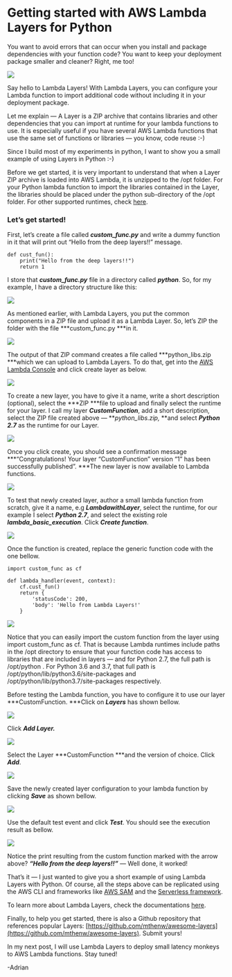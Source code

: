
# Getting started with AWS Lambda Layers for Python

You want to avoid errors that can occur when you install and package dependencies with your function code? You want to keep your deployment package smaller and cleaner? Right, me too!

![](https://cdn-images-1.medium.com/max/2560/1*xCDpL1Zektj2j3pUkBzeeQ.jpeg)

Say hello to Lambda Layers! With Lambda Layers, you can configure your Lambda function to import additional code without including it in your deployment package.

Let me explain — A Layer is a ZIP archive that contains libraries and other dependencies that you can import at runtime for your lambda functions to use. It is especially useful if you have several AWS Lambda functions that use the same set of functions or libraries — you know, code reuse :-)

Since I build most of my experiments in python, I want to show you a small example of using Layers in Python :-)

Before we get started, it is very important to understand that when a Layer ZIP archive is loaded into AWS Lambda, it is unzipped to the /opt folder. For your Python lambda function to import the libraries contained in the Layer, the libraries should be placed under the python sub-directory of the /opt folder. For other supported runtimes, check [here](https://docs.aws.amazon.com/lambda/latest/dg/configuration-layers.html#configuration-layers-path).

### Let’s get started!

First, let’s create a file called ***custom_func.py*** and write a dummy function in it that will print out “Hello from the deep layers!!” message.

    def cust_fun():                           
        print("Hello from the deep layers!!")
        return 1

I store that ***custom_func.py*** file in a directory called ***python***. So, for my example, I have a directory structure like this:

![](https://cdn-images-1.medium.com/max/2000/1*9e50WP0f5WxJGvif39Ie_A.png)

As mentioned earlier, with Lambda Layers, you put the common components in a ZIP file and upload it as a Lambda Layer. So, let’s ZIP the folder with the file ***custom_func.py ***in it.

![](https://cdn-images-1.medium.com/max/2368/1*Qiuse6hx5V2yEtvOZIf1AQ.png)

The output of that ZIP command creates a file called ***python_libs.zip ***which we can upload to Lambda Layers. To do that, get into the [AWS Lambda Console](https://console.aws.amazon.com/lambda/home) and click create layer as below.

![](https://cdn-images-1.medium.com/max/2560/1*B0X_6mWFKluh6S0pSSHB0w.png)

To create a new layer, you have to give it a name, write a short description (optional), select the ***ZIP ***file to upload and finally select the runtime for your layer. I call my layer ***CustomFunction***, add a short description, select the ZIP file created above — ***python_libs.zip,* **and select ***Python 2.7*** as the runtime for our Layer.

![](https://cdn-images-1.medium.com/max/2560/1*TcRGZP9Lc_MxJ861DECUcA.png)

Once you click create, you should see a confirmation message ***“Congratulations! Your layer “CustomFunction” version “1” has been successfully published”. ***The new layer is now available to Lambda functions.

![](https://cdn-images-1.medium.com/max/2560/1*BmQoY7nCmikYyLnRgRgxxw.png)

To test that newly created layer, author a small lambda function from scratch, give it a name, e.g ***LambdawithLayer***, select the runtime, for our example I select ***Python 2.7***, and select the existing role ***lambda_basic_execution***. Click ***Create function***.

![](https://cdn-images-1.medium.com/max/2560/1*mLMOZXjUQXMmqUg-YfZXhw.png)

Once the function is created, replace the generic function code with the one bellow.

    import custom_func as cf

    def lambda_handler(event, context):
        cf.cust_fun()
        return {
            'statusCode': 200,
            'body': 'Hello from Lambda Layers!'
        }

![](https://cdn-images-1.medium.com/max/2042/1*Izf_rQt6Y678cvSzR4jlrA.png)

Notice that you can easily import the custom function from the layer using import custom_func as cf. That is because Lambda runtimes include paths in the /opt directory to ensure that your function code has access to libraries that are included in layers — and for Python 2.7, the full path is /opt/python . For Python 3.6 and 3.7, that full path is /opt/python/lib/python3.6/site-packages and /opt/python/lib/python3.7/site-packages respectively.

Before testing the Lambda function, you have to configure it to use our layer ***CustomFunction. ***Click on ***Layers*** has shown bellow.

![](https://cdn-images-1.medium.com/max/2586/1*VrCVYUVC6ElIM16SEB4p9Q.png)

Click ***Add Layer.***

![](https://cdn-images-1.medium.com/max/2586/1*gpKoEvfXp9JwAqIe78R5Dw.png)

Select the Layer ***CustomFunction ***and the version of choice. Click ***Add***.

![](https://cdn-images-1.medium.com/max/2616/1*ZsG23oZk1tj7gdMdNTmNLg.png)

Save the newly created layer configuration to your lambda function by clicking ***Save*** as shown bellow.

![](https://cdn-images-1.medium.com/max/2220/1*hHFr2WJyjF0xJVThDq7O_g.png)

Use the default test event and click ***Test***. You should see the execution result as bellow.

![](https://cdn-images-1.medium.com/max/3244/1*B_HhpkqToFklJnvN0GBleQ.png)

Notice the print resulting from the custom function marked with the arrow above? ***“Hello from the deep layers!!”*** — Well done, it worked!

That’s it — I just wanted to give you a short example of using Lambda Layers with Python. Of course, all the steps above can be replicated using the AWS CLI and frameworks like [AWS SAM](https://docs.aws.amazon.com/serverless-application-model/latest/developerguide/serverless-sam-template.html#serverless-sam-template-layerversion) and the [Serverless framework](https://serverless.com/framework/docs/providers/aws/guide/layers/).

To learn more about Lambda Layers, check the documentations [here](https://docs.aws.amazon.com/lambda/latest/dg/configuration-layers.html).

Finally, to help you get started, there is also a Github repository that references popular Layers: [https://github.com/mthenw/awesome-layers](https://github.com/mthenw/awesome-layers). Submit yours!

In my next post, I will use Lambda Layers to deploy small latency monkeys to AWS Lambda functions. Stay tuned!

-Adrian
